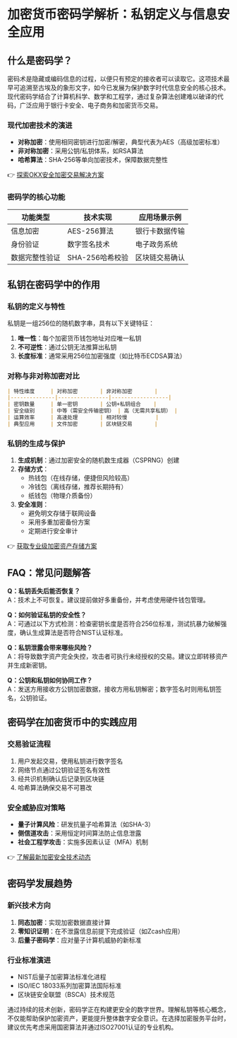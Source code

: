 # 加密货币密码学解析：私钥定义与信息安全应用

## 什么是密码学？

密码术是隐藏或编码信息的过程，以便只有预定的接收者可以读取它。这项技术最早可追溯至古埃及的象形文字，如今已发展为保护数字时代信息安全的核心技术。现代密码学结合了计算机科学、数学和工程学，通过复杂算法创建难以破译的代码，广泛应用于银行卡安全、电子商务和加密货币交易。

### 现代加密技术的演进
- **对称加密**：使用相同密钥进行加密/解密，典型代表为AES（高级加密标准）
- **非对称加密**：采用公钥/私钥体系，如RSA算法
- **哈希算法**：SHA-256等单向加密技术，保障数据完整性

👉 [探索OKX安全加密交易解决方案](https://bit.ly/okx_welcome)

### 密码学的核心功能
| 功能类型       | 技术实现                | 应用场景示例            |
|----------------|-------------------------|-----------------------|
| 信息加密       | AES-256算法             | 银行卡数据传输        |
| 身份验证       | 数字签名技术            | 电子政务系统          |
| 数据完整性验证 | SHA-256哈希校验         | 区块链交易确认        |

## 私钥在密码学中的作用

### 私钥的定义与特性
私钥是一组256位的随机数字串，具有以下关键特征：
1. **唯一性**：每个加密货币钱包地址对应唯一私钥
2. **不可逆性**：通过公钥无法推算出私钥
3. **长度标准**：通常采用256位加密强度（如比特币ECDSA算法）

### 对称与非对称加密对比
```markdown
| 特性维度     | 对称加密       | 非对称加密       |
|--------------|----------------|------------------|
| 密钥数量     | 单一密钥       | 公钥+私钥组合    |
| 安全级别     | 中等（需安全传输密钥） | 高（无需共享私钥） |
| 运算效率     | 高速处理       | 相对较慢         |
| 典型应用     | 文件加密       | 区块链交易       |
```

### 私钥的生成与保护
1. **生成机制**：通过加密安全的随机数生成器（CSPRNG）创建
2. **存储方式**：
   - 热钱包（在线存储，便捷但风险较高）
   - 冷钱包（离线存储，推荐长期持有）
   - 纸钱包（物理介质备份）
3. **安全准则**：
   - 避免明文存储于联网设备
   - 采用多重加密备份方案
   - 定期进行安全审计

👉 [获取专业级加密资产存储方案](https://bit.ly/okx_welcome)

## FAQ：常见问题解答

**Q：私钥丢失后能否恢复？**  
A：技术上不可恢复。建议提前做好多重备份，并考虑使用硬件钱包管理。

**Q：如何验证私钥的安全性？**  
A：可通过以下方式检测：检查密钥长度是否符合256位标准，测试抗暴力破解强度，确认生成算法是否符合NIST认证标准。

**Q：私钥泄露会带来哪些风险？**  
A：将导致数字资产完全失控，攻击者可执行未经授权的交易。建议立即转移资产并生成新密钥。

**Q：公钥和私钥如何协同工作？**  
A：发送方用接收方公钥加密数据，接收方用私钥解密；数字签名时则用私钥签名，公钥验证。

## 密码学在加密货币中的实践应用

### 交易验证流程
1. 用户发起交易，使用私钥进行数字签名
2. 网络节点通过公钥验证签名有效性
3. 经共识机制确认后记录到区块链
4. 哈希算法确保交易不可篡改

### 安全威胁应对策略
- **量子计算风险**：研发抗量子哈希算法（如SHA-3）
- **侧信道攻击**：采用恒定时间算法防止信息泄露
- **社会工程学攻击**：实施多因素认证（MFA）机制

👉 [了解最新加密安全技术动态](https://bit.ly/okx_welcome)

## 密码学发展趋势

### 新兴技术方向
1. **同态加密**：实现加密数据直接计算
2. **零知识证明**：在不泄露信息前提下完成验证（如Zcash应用）
3. **后量子密码学**：应对量子计算机威胁的新标准

### 行业标准演进
- NIST后量子加密算法标准化进程
- ISO/IEC 18033系列加密算法国际标准
- 区块链安全联盟（BSCA）技术规范

通过持续的技术创新，密码学正在构建更安全的数字世界。理解私钥等核心概念，不仅能帮助保护加密资产，更能提升整体数字安全意识。在选择加密服务平台时，建议优先考虑采用国密算法并通过ISO27001认证的专业机构。